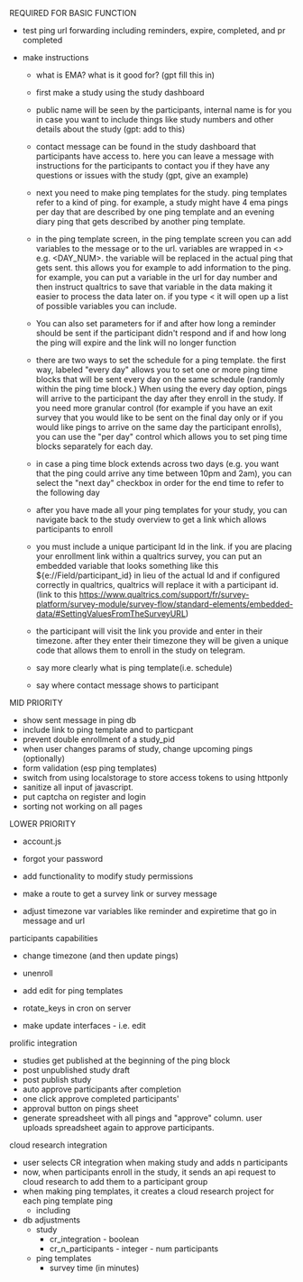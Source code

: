 
REQUIRED FOR BASIC FUNCTION

- test ping url forwarding including reminders, expire, completed, and pr completed

- make instructions
    - what is EMA? what is it good for? (gpt fill this in)
    - first make a study using the study dashboard
    - public name will be seen by the participants, internal name is for you in case you want to include things like study numbers and other details about the study (gpt: add to this)
    - contact message can be found in the study dashboard that participants have access to. here you can leave a message with instructions for the participants to contact you if they have any questions or issues with the study (gpt, give an example)
    - next you need to make ping templates for the study. ping templates refer to a kind of ping. for example, a study might have 4 ema pings per day that are described by one ping template and an evening diary ping that gets described by another ping template.
    - in the ping template screen, in the ping template screen you can add variables to the message or to the url. variables are wrapped in <> e.g. <DAY_NUM>. the variable will be replaced in the actual ping that gets sent. this allows you for example to add information to the ping. for example, you can put a variable in the url for day number and then instruct qualtrics to save that variable in the data making it easier to process the data later on. if you type < it will open up a list of possible variables you can include.
    - You can also set parameters for if and after how long a reminder should be sent if the participant didn't respond and if and how long the ping will expire and the link will no longer function
    - there are two ways to set the schedule for a ping template. the first way, labeled "every day" allows you to set one or more ping time blocks that will be sent every day on the same schedule (randomly within the ping time block.) When using the every day option, pings will arrive to the participant the day after they enroll in the study. If you need more granular control (for example if you have an exit survey that you would like to be sent on the final day only or if you would like pings to arrive on the same day the participant enrolls), you can use the "per day" control which allows you to set ping time blocks separately for each day. 
    - in case a ping time block extends across two days (e.g. you want that the ping could arrive any time between 10pm and 2am), you can select the "next day" checkbox in order for the end time to refer to the following day
    - after you have made all your ping templates for your study, you can navigate back to the study overview to get a link which allows participants to enroll
    - you must include a unique participant Id in the link. if you are placing your enrollment link within a qualtrics survey, you can put an embedded variable that looks something like this ${e://Field/participant_id} in lieu of the actual Id and if configured correctly in qualtrics, qualtrics will replace it with a participant id. (link to this https://www.qualtrics.com/support/fr/survey-platform/survey-module/survey-flow/standard-elements/embedded-data/#SettingValuesFromTheSurveyURL)
    - the participant will visit the link you provide and enter in their timezone. after they enter their timezone they will be given a unique code that allows them to enroll in the study on telegram.

    - say more clearly what is ping template(i.e. schedule)
    - say where contact message shows to participant

MID PRIORITY
- show sent message in ping db
- include link to ping template and to particpant
- prevent double enrollment of a study_pid
- when user changes params of study, change upcoming pings (optionally)
- form validation (esp ping templates)
- switch from using localstorage to store access tokens to using httponly
- sanitize all input of javascript.
- put captcha on register and login
- sorting not working on all pages

LOWER PRIORITY
- account.js
- forgot your password
    

- add functionality to modify study permissions

- make a route to get a survey link or survey message 


- adjust timezone var variables like reminder and expiretime that go in message and url


participants capabilities
- change timezone (and then update pings)
- unenroll

- add edit for ping templates
- rotate_keys in cron on server
- make update interfaces - i.e. edit



prolific integration
- studies get published at the beginning of the ping block
- post unpublished study draft
- post publish study
- auto approve participants after completion
- one click approve completed participants'
- approval button on pings sheet
- generate spreadsheet with all pings and "approve" column. user uploads spreadsheet again to approve participants.

cloud research integration
- user selects CR integration when making study and adds n participants
- now, when participants enroll in the study, it sends an api request to cloud research to add them to a participant group
- when making ping templates, it creates a cloud research project for each ping template ping
    - including
- db adjustments
    - study
        - cr_integration - boolean
        - cr_n_participants - integer - num participants
    - ping templates
        - survey time (in minutes)
    